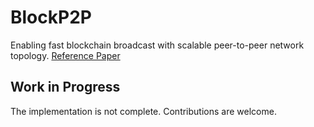 # BlockP2P

Enabling fast blockchain broadcast with scalable peer-to-peer network topology.
[Reference Paper](https://drive.google.com/file/d/18qJ3y72H_BLahxoMqaOFHjTLdq0Ai1uz/view?usp=sharing)

## Work in Progress

The implementation is not complete. Contributions are welcome.

